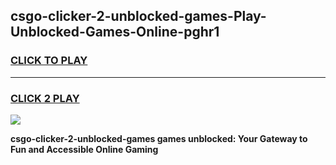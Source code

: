 
## csgo-clicker-2-unblocked-games-Play-Unblocked-Games-Online-pghr1
<h3>
<a href="https://premium76.site?title=csgo-clicker-2-unblocked-games&ref=24A">CLICK TO PLAY</a></h3>
<hr>

<h3>
<a href="https://premium76.site?title=csgo-clicker-2-unblocked-games&ref=24A">CLICK 2 PLAY</a>
  
</h3>

<a href="https://premium76.site?title=csgo-clicker-2-unblocked-games&ref=24A"><img src="https://clearcache.store/games.png"></a>


**csgo-clicker-2-unblocked-games games unblocked: Your Gateway to Fun and Accessible Online Gaming**
